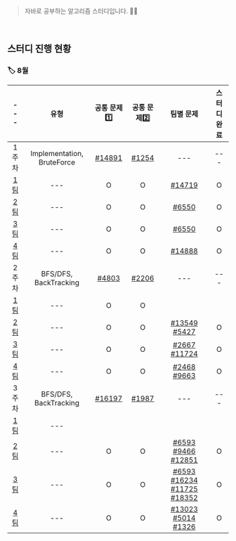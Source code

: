 <!-- 팀별 문제는 [[#번호]]() <- 이러한 형식으로 문제 추가해주기 !! -->
<!-- 팀별 차수, 유형 문항은 비워두기 -->
<!-- 공통 문제1️⃣, 공통 문제2️⃣, 스터디 완료 문항은 O/X로 표시 -->

>자바로 공부하는 알고리즘 스터디입니다. 🧑‍💻

</br>

<h2>스터디 진행 현황</h2>

<h3>🏷 8월</h3>

| --- | 유형 | 공통 문제1️⃣ | 공통 문제2️⃣ | 팀별 문제 | 스터디 완료 |
| :--: | :--: | :--: | :--: | :--: | :--: |
| 1주차 | Implementation, BruteForce | [#14891](https://www.acmicpc.net/problem/14891) | [#1254](https://www.acmicpc.net/problem/1254) | --- | --- |
| [1팀](https://github.com/SSAFY8-Study/Java-Algorithm-Study/tree/1%EC%A1%B0) | --- | O | O | [#14719](https://www.acmicpc.net/problem/14719) | O |
| [2팀](https://github.com/SSAFY8-Study/Java-Algorithm-Study/tree/2%EC%A1%B0) | --- | O | O | [#6550](https://www.acmicpc.net/problem/6550) | O |
| [3팀](https://github.com/SSAFY8-Study/Java-Algorithm-Study/tree/3%EC%A1%B0) | --- | O | O | [#6550](https://www.acmicpc.net/problem/6550) | O |
| [4팀](https://github.com/SSAFY8-Study/Java-Algorithm-Study/tree/4%EC%A1%B0) | --- | O | O | [#14888](https://www.acmicpc.net/problem/14888)| O |
| 2주차 | BFS/DFS, BackTracking | [#4803](https://www.acmicpc.net/problem/4803) | [#2206](https://www.acmicpc.net/problem/2206) | --- | --- |
| [1팀](https://github.com/SSAFY8-Study/Java-Algorithm-Study/tree/1%EC%A1%B0) | --- | O | O |  |  |
| [2팀](https://github.com/SSAFY8-Study/Java-Algorithm-Study/tree/2%EC%A1%B0) | --- | O | O | [#13549](https://www.acmicpc.net/problem/13549) [#5427](https://www.acmicpc.net/problem/5427) | O |
| [3팀](https://github.com/SSAFY8-Study/Java-Algorithm-Study/tree/3%EC%A1%B0) | --- | O | O | [#2667](https://www.acmicpc.net/problem/2667) [#11724](https://www.acmicpc.net/problem/11724) | O |
| [4팀](https://github.com/SSAFY8-Study/Java-Algorithm-Study/tree/4%EC%A1%B0) | --- | O | O | [#2468](https://www.acmicpc.net/problem/2468) [#9663](https://www.acmicpc.net/problem/9663) | O |
| 3주차 | BFS/DFS, BackTracking | [#16197](https://www.acmicpc.net/problem/16197) | [#1987](https://www.acmicpc.net/problem/1987) | --- | --- |
| [1팀](https://github.com/SSAFY8-Study/Java-Algorithm-Study/tree/1%EC%A1%B0) | --- |  |  |  |  |
| [2팀](https://github.com/SSAFY8-Study/Java-Algorithm-Study/tree/2%EC%A1%B0) | --- | O | O | [#6593](https://www.acmicpc.net/problem/6593) [#9466](https://www.acmicpc.net/problem/9466) [#12851](https://www.acmicpc.net/problem/12851) | O |
| [3팀](https://github.com/SSAFY8-Study/Java-Algorithm-Study/tree/3%EC%A1%B0) | --- | O | O | [#6593](https://www.acmicpc.net/problem/6593)  [#16234](https://www.acmicpc.net/problem/16234)  [#11725](https://www.acmicpc.net/problem/11725) [#18352](https://www.acmicpc.net/problem/18352)| O |
| [4팀](https://github.com/SSAFY8-Study/Java-Algorithm-Study/tree/4%EC%A1%B0) | --- | O | O | [#13023](https://www.acmicpc.net/problem/13023)  [#5014](https://www.acmicpc.net/problem/5014) [#1326](https://www.acmicpc.net/problem/1326) | O |
